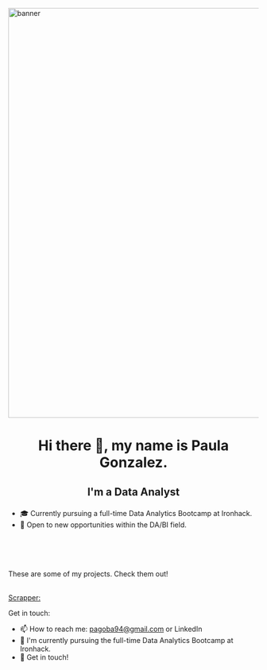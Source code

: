<p align=”center”>

<img width="826" alt="banner" src="https://user-images.githubusercontent.com/127286755/236332485-301bcf7a-15a8-4f9c-ae33-58faf1534ded.png">

</p>

# <p align="center">Hi there 👋, my name is Paula Gonzalez. </p>
## <p align="center"> I'm a Data Analyst </p>

- 🎓 Currently pursuing a full-time Data Analytics Bootcamp at Ironhack.
- 🔎 Open to new opportunities within the DA/BI field.

<div id="badges">
  <a href="https://www.linkedin.com/in/paulagonzalezballesteros/
    <img src="https://img.shields.io/badge/LinkedIn-blue?style=for-the-badge&logo=linkedin&logoColor=white" alt="LinkedIn Badge"/>
  </a>
  <br/><br/>
  <br/><br/>
These are some of my projects. Check them out!
  <br/><br/>

[Scrapper:](https://github.com/pagoba94/project2)


  Get in touch:

* 📫 How to reach me: pagoba94@gmail.com or LinkedIn
* 🔭 I'm currently pursuing the full-time Data Analytics Bootcamp at Ironhack.
* 💬 Get in touch!
